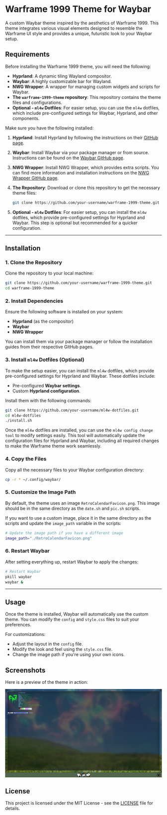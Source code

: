 # Warframe 1999 Theme for Waybar

A custom Waybar theme inspired by the aesthetics of Warframe 1999. This theme integrates various visual elements designed to resemble the Warframe UI style and provides a unique, futuristic look to your Waybar setup.

## Requirements

Before installing the Warframe 1999 theme, you will need the following:

- **Hyprland**: A dynamic tiling Wayland compositor.
- **Waybar**: A highly customizable bar for Wayland.
- **NWG Wrapper**: A wrapper for managing custom widgets and scripts for Waybar.
- **The `warframe-1999-theme` repository**: This repository contains the theme files and configurations.
- **Optional - `ml4w` Dotfiles**: For easier setup, you can use the `ml4w` dotfiles, which include pre-configured settings for Waybar, Hyprland, and other components.

Make sure you have the following installed:

1. **Hyprland**: Install Hyprland by following the instructions on their [GitHub page](https://github.com/hyprwm/Hyprland).
   
2. **Waybar**: Install Waybar via your package manager or from source. Instructions can be found on the [Waybar GitHub page](https://github.com/Alexays/Waybar).

3. **NWG Wrapper**: Install NWG Wrapper, which provides extra scripts. You can find more information and installation instructions on the [NWG Wrapper GitHub page](https://github.com/nwg-piotr/nwg-wrapper).

4. **The Repository**: Download or clone this repository to get the necessary theme files:
   ```bash
   git clone https://github.com/your-username/warframe-1999-theme.git
   ```

5. **Optional - `ml4w` Dotfiles**: For easier setup, you can install the `ml4w` dotfiles, which provide pre-configured settings for Hyprland and Waybar. This step is optional but recommended for a quicker configuration.

---

## Installation

### 1. Clone the Repository

Clone the repository to your local machine:

```bash
git clone https://github.com/your-username/warframe-1999-theme.git
cd warframe-1999-theme
```

### 2. Install Dependencies

Ensure the following software is installed on your system:

- **Hyprland** (as the compositor)
- **Waybar**
- **NWG Wrapper**

You can install them via your package manager or follow the installation guides from their respective GitHub pages.

### 3. Install `ml4w` Dotfiles (Optional)

To make the setup easier, you can install the `ml4w` dotfiles, which provide pre-configured settings for Hyprland and Waybar. These dotfiles include:

- Pre-configured **Waybar settings**.
- Custom **Hyprland configuration**.

Install them with the following commands:

```bash
git clone https://github.com/your-username/ml4w-dotfiles.git
cd ml4w-dotfiles
./install.sh
```

Once the `ml4w` dotfiles are installed, you can use the `ml4w config change tool` to modify settings easily. This tool will automatically update the configuration files for Hyprland and Waybar, including all required changes to make the Warframe theme work seamlessly.

### 4. Copy the Files

Copy all the necessary files to your Waybar configuration directory:

```bash
cp -r * ~/.config/waybar/
```

### 5. Customize the Image Path

By default, the theme uses an image `RetroCalendarFavicon.png`. This image should be in the same directory as the `date.sh` and `pic.sh` scripts.

If you want to use a custom image, place it in the same directory as the scripts and update the `image_path` variable in the scripts:

```bash
# Update the image path if you have a different image
image_path="./RetroCalendarFavicon.png"
```

### 6. Restart Waybar

After setting everything up, restart Waybar to apply the changes:

```bash
# Restart Waybar
pkill waybar
waybar &
```

---

## Usage

Once the theme is installed, Waybar will automatically use the custom theme. You can modify the `config` and `style.css` files to suit your preferences.

For customizations:
- Adjust the layout in the `config` file.
- Modify the look and feel using the `style.css` file.
- Change the image path if you're using your own icons.

## Screenshots

Here is a preview of the theme in action:

![Screenshot](./screenshot_18012025_201133.jpg)

## License

This project is licensed under the MIT License - see the [LICENSE](./LICENSE) file for details.
```